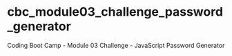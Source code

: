 # cbc_module03_challenge_password_generator
Coding Boot Camp - Module 03 Challenge - JavaScript Password Generator
